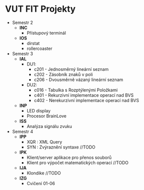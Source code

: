 VUT FIT Projekty
===================

 - Semestr 2
	 - **INC**
		 - Přístupový terminál
	 - **IOS**
		 - dirstat
		 - rollercoaster
 - Semestr 3
	 - **IAL**
		 - DU1:
			 - c201 - Jednosměrný lineární seznam
			 - c202 - Zásobník znaků v poli
			 - c206 - Dvousměrně vázaný lineární seznam
		 - DU2:
			 - c016 - Tabulka s Rozptýlenými Položkami
			 - c401 - Rekurzivní implementace operací nad BVS
			 - c402 - Nerekurzivní implementace operací nad BVS
	 - **INP**
		 - LED display
		 - Procesor BrainLove
	 - **ISS**
		 - Analýza signálu zvuku
 - Semestr 4
	 - **IPP**
		 - XQR : XML Query
		 - SYN : Zvýraznění syntaxe //TODO
	 - **IPK**
		 - Klient/server aplikace pro přenos souborů
		 - Klient pro výpočet matematických operací //TODO
	 - **IJA**
		 - Klondike //TODO
	 - **IZG**
		 - Cvičení 01-06
